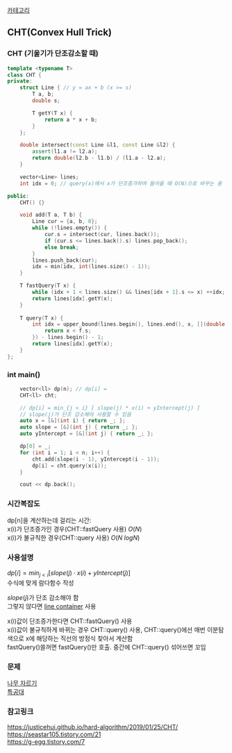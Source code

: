 [카테고리](/README.md)
## CHT(Convex Hull Trick)
### CHT (기울기가 단조감소할 때)
```cpp
template <typename T>
class CHT {
private:
    struct Line { // y = ax + b (x >= s)
        T a, b;
        double s;

        T getY(T x) {
            return a * x + b;
        }
    };

    double intersect(const Line &l1, const Line &l2) {
        assert(l1.a != l2.a);
        return double(l2.b - l1.b) / (l1.a - l2.a);
    }

    vector<Line> lines;
    int idx = 0; // query(x)에서 x가 단조증가하며 들어올 때 O(N)으로 바꾸는 용

public:
    CHT() {}

    void add(T a, T b) {
        Line cur = {a, b, 0};
        while (!lines.empty()) {
            cur.s = intersect(cur, lines.back());
            if (cur.s <= lines.back().s) lines.pop_back();
            else break;
        }
        lines.push_back(cur);
        idx = min(idx, int(lines.size() - 1));
    }

    T fastQuery(T x) {
        while (idx + 1 < lines.size() && lines[idx + 1].s <= x) ++idx;
        return lines[idx].getY(x);
    }
    
    T query(T x) {
        int idx = upper_bound(lines.begin(), lines.end(), x, [](double x, const Line &f) {
            return x < f.s;
        }) - lines.begin() - 1;
        return lines[idx].getY(x);
    }
};
```
### int main()
```cpp
    vector<ll> dp(n); // dp[i] = 
    CHT<ll> cht;

    // dp[i] = min_{j < i} [ slope(j) * x(i) + yIntercept(j) ]
    // slope(j)가 단조 감소해야 사용할 수 있음
    auto x = [&](int i) { return _; };
    auto slope = [&](int j) { return _; };
    auto yIntercept = [&](int j) { return _; };

    dp[0] = _;
    for (int i = 1; i < n; i++) {
        cht.add(slope(i - 1), yIntercept(i - 1));
        dp[i] = cht.query(x(i));
    }

    cout << dp.back();
```
### 시간복잡도
dp[n]을 계산하는데 걸리는 시간:   
x(i)가 단조증가인 경우(CHT::fastQuery 사용) $O(N)$   
x(i)가 불규칙한 경우(CHT::query 사용) $O(N~logN)$   

### 사용설명
$dp[i] = min_{j < i} \left[ slope(j) \cdot x(i) + yIntercept(j) \right]$   
수식에 맞게 람다함수 작성   

$slope(j)$가 단조 감소해야 함   
그렇지 않다면 [line container](/자료구조/기타/LineContainer.md) 사용   

x(i)값이 단조증가한다면 CHT::fastQuery() 사용   
x(i)값이 불규칙하게 바뀌는 경우 CHT::query() 사용, CHT::query()에선 매번 이분탐색으로 x에 해당하는 직선의 방정식 찾아서 계산함   
fastQuery()쓸꺼면 fastQuery()만 호출. 중간에 CHT::query() 섞어쓰면 꼬임      

### 문제
[나무 자르기](https://www.acmicpc.net/problem/13263)   
[특공대](https://www.acmicpc.net/problem/4008)   

### 참고링크
https://justicehui.github.io/hard-algorithm/2019/01/25/CHT/   
https://seastar105.tistory.com/21   
https://g-egg.tistory.com/7   